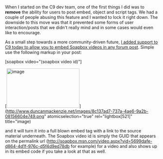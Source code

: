 When I started on the C9 dev team, one of the first things I did was to **remove** the ability for users to post embed, object and script tags. We had a couple of people abusing this feature and I wanted to lock it right down. The downside to this move was that it prevented some forms of user interaction/posts that we didn't really mind and in some cases would even like to encourage.

As a small step towards a more community-driven future, [I added support to C9 today to allow you to embed Soapbox videos in any forum post](http://channel9.msdn.com/ShowPost.aspx?PostID=338082). Simple use the following markup in your post:

[soapbox video="(soapbox video id)"]

[<img style="border-right: 0px; border-top: 0px; border-left: 0px; border-bottom: 0px" height="130" alt="image" src="http://www.duncanmackenzie.net/images/8338d4f6-9266-4adf-84cf-c2f7b46e354b.png" width="240" border="0" />](http://www.duncanmackenzie.net/images/8c137ad7-737a-4ae6-9a2b-08156604e749.png" atomicselection="true" rel="lightbox[521]" title="image)

and it will turn it into a full blown embed tag with a link to the source material underneath. The Soapbox video id is simply the GUID that appears on the permalink url (<http://soapbox.msn.com/video.aspx?vid=5699dafe-d864-4d1f-976c-d5f4d9ed78db> for example) for a video and also shows up in its embed code if you take a look at that as well.